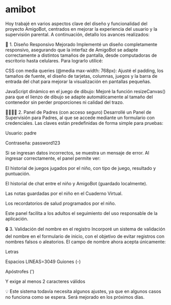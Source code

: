 # amibot
Hoy trabajé en varios aspectos clave del diseño y funcionalidad del proyecto AmigoBot, centrados en mejorar la experiencia del usuario y la supervisión parental. A continuación, detallo los avances realizados:

🎯 1. Diseño Responsivo Mejorado
Implementé un diseño completamente responsivo, asegurando que la interfaz de AmigoBot se adapte correctamente a distintos tamaños de pantalla, desde computadoras de escritorio hasta celulares.
Para lograrlo utilicé:

CSS con media queries (@media max-width: 768px):
Ajusté el padding, los tamaños de fuente, el diseño de tarjetas, columnas, juegos y la barra de entrada del chat para mejorar la visualización en pantallas pequeñas.

JavaScript dinámico en el juego de dibujo:
Mejoré la función resizeCanvas() para que el lienzo de dibujo se adapte automáticamente al tamaño del contenedor sin perder proporciones ni calidad del trazo.

👨‍👩‍👧‍👦 2. Panel de Padres (con acceso seguro)
Desarrollé un Panel de Supervisión para Padres, al que se accede mediante un formulario con credenciales. Las claves están predefinidas de forma simple para pruebas:

Usuario: padre

Contraseña: password123

Si se ingresan datos incorrectos, se muestra un mensaje de error. Al ingresar correctamente, el panel permite ver:

El historial de juegos jugados por el niño, con tipo de juego, resultado y puntuación.

El historial de chat entre el niño y AmigoBot (guardado localmente).

Las notas guardadas por el niño en el Cuaderno Virtual.

Los recordatorios de salud programados por el niño.

Este panel facilita a los adultos el seguimiento del uso responsable de la aplicación.

🔒 3. Validación del nombre en el registro
Incorporé un sistema de validación del nombre en el formulario de inicio, con el objetivo de evitar registros con nombres falsos o aleatorios.
El campo de nombre ahora acepta únicamente:

Letras

Espacios
LINEAS=3049
Guiones (-)

Apóstrofes (')

Y exige al menos 2 caracteres válidos

💡 Este sistema todavía necesita algunos ajustes, ya que en algunos casos no funciona como se espera. Será mejorado en los próximos días.
